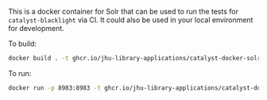 This is a docker container for Solr that can be used to run the tests
for `catalyst-blacklight` via CI. It could also be used in your
local environment for development.

To build:

```bash
docker build . -t ghcr.io/jhu-library-applications/catalyst-docker-solr
```

To run:

```bash
docker run -p 8983:8983 -t ghcr.io/jhu-library-applications/catalyst-docker-solr
```
